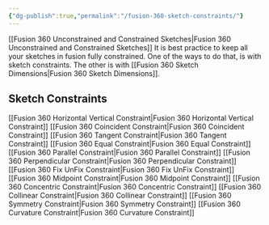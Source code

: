 ```yaml
---
{"dg-publish":true,"permalink":"/fusion-360-sketch-constraints/"}
---
```


[[Fusion 360 Unconstrained and Constrained Sketches\|Fusion 360 Unconstrained and Constrained Sketches]]
It is best practice to keep all your sketches in fusion fully constrained. One of the ways to do that, is with sketch constraints. The other is with [[Fusion 360 Sketch Dimensions\|Fusion 360 Sketch Dimensions]].


## Sketch Constraints
[[Fusion 360 Horizontal Vertical Constraint\|Fusion 360 Horizontal Vertical Constraint]]
[[Fusion 360 Coincident Constraint\|Fusion 360 Coincident Constraint]]
[[Fusion 360 Tangent Constraint\|Fusion 360 Tangent Constraint]]
[[Fusion 360 Equal Constraint\|Fusion 360 Equal Constraint]]
[[Fusion 360 Parallel Constraint\|Fusion 360 Parallel Constraint]]
[[Fusion 360 Perpendicular Constraint\|Fusion 360 Perpendicular Constraint]]
[[Fusion 360 Fix UnFix Constraint\|Fusion 360 Fix UnFix Constraint]]
[[Fusion 360 Midpoint Constraint\|Fusion 360 Midpoint Constraint]]
[[Fusion 360 Concentric Constraint\|Fusion 360 Concentric Constraint]]
[[Fusion 360 Collinear Constraint\|Fusion 360 Collinear Constraint]]
[[Fusion 360 Symmetry Constraint\|Fusion 360 Symmetry Constraint]]
[[Fusion 360 Curvature Constraint\|Fusion 360 Curvature Constraint]]

